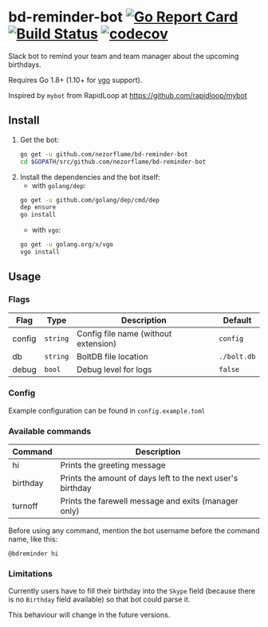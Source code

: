 # bd-reminder-bot [![Go Report Card](https://goreportcard.com/badge/github.com/nezorflame/bd-reminder-bot)](https://goreportcard.com/report/github.com/nezorflame/bd-reminder-bot) [![Build Status](https://travis-ci.com/nezorflame/bd-reminder-bot.svg?branch=master)](https://travis-ci.com/nezorflame/bd-reminder-bot) [![codecov](https://codecov.io/gh/nezorflame/bd-reminder-bot/branch/master/graph/badge.svg)](https://codecov.io/gh/nezorflame/bd-reminder-bot)

Slack bot to remind your team and team manager about the upcoming birthdays.

Requires Go 1.8+ (1.10+ for [vgo](https://github.com/golang/go/wiki/vgo) support).

Inspired by `mybot` from RapidLoop at <https://github.com/rapidloop/mybot>

## Install

1. Get the bot:
    ```bash
    go get -u github.com/nezorflame/bd-reminder-bot
    cd $GOPATH/src/github.com/nezorflame/bd-reminder-bot
    ```
2. Install the dependencies and the bot itself:
    - with `golang/dep`:
    ```bash
    go get -u github.com/golang/dep/cmd/dep
    dep ensure
    go install
    ```
    - with `vgo`:
    ```bash
    go get -u golang.org/x/vgo
    vgo install
    ```

## Usage

### Flags

| Flag | Type | Description | Default |
|--------|--------|-------------------------------------|-----------|
| config | `string` | Config file name (without extension) | `config` |
| db | `string` | BoltDB file location | `./bolt.db` |
| debug | `bool` | Debug level for logs | `false` |

### Config

Example configuration can be found in `config.example.toml`

### Available commands

| Command | Description |
|--------|------------------------------------------------------------|
| hi | Prints the greeting message |
| birthday | Prints the amount of days left to the next user's birthday |
| turnoff | Prints the farewell message and exits (manager only) |

Before using any command, mention the bot username before the command name, like this:

`@bdreminder hi`

### Limitations

Currently users have to fill their birthday into the `Skype` field (because there is no `Birthday` field available) so that bot could parse it.

This behaviour will change in the future versions.
